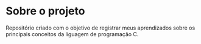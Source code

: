 # Sobre o projeto
Repositório criado com o objetivo de registrar meus aprendizados sobre os principais conceitos da liguagem de programação C.
